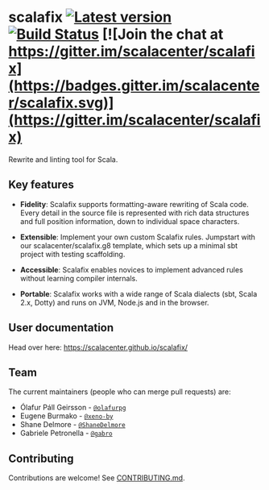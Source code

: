 scalafix
[![Latest version](https://index.scala-lang.org/scalacenter/scalafix/scalafix-core/latest.svg)](https://index.scala-lang.org/scalacenter/scalafix/scalafix-core)
[![Build Status](https://travis-ci.org/scalacenter/scalafix.svg?branch=master)](https://travis-ci.org/scalacenter/scalafix)
[![Join the chat at https://gitter.im/scalacenter/scalafix](https://badges.gitter.im/scalacenter/scalafix.svg)](https://gitter.im/scalacenter/scalafix)
========

Rewrite and linting tool for Scala.

## Key features

- **Fidelity**: Scalafix supports formatting-aware rewriting of Scala code. Every detail in the source file is represented with rich data structures and full position information, down to individual space characters.

- **Extensible**: Implement your own custom Scalafix rules. Jumpstart with our scalacenter/scalafix.g8 template, which sets up a minimal sbt project with testing scaffolding.

- **Accessible**: Scalafix enables novices to implement advanced rules without learning compiler internals.

- **Portable**: Scalafix works with a wide range of Scala dialects (sbt, Scala 2.x, Dotty) and runs on JVM, Node.js and in the browser.

## User documentation

Head over here: https://scalacenter.github.io/scalafix/

## Team

The current maintainers (people who can merge pull requests) are:

- Ólafur Páll Geirsson - [`@olafurpg`](https://github.com/olafurpg)
- Eugene Burmako - [`@xeno-by`](https://github.com/xeno-by)
- Shane Delmore - [`@ShaneDelmore`](https://github.com/ShaneDelmore)
- Gabriele Petronella - [`@gabro`](https://github.com/gabro)

## Contributing

Contributions are welcome!
See [CONTRIBUTING.md](CONTRIBUTING.md).

